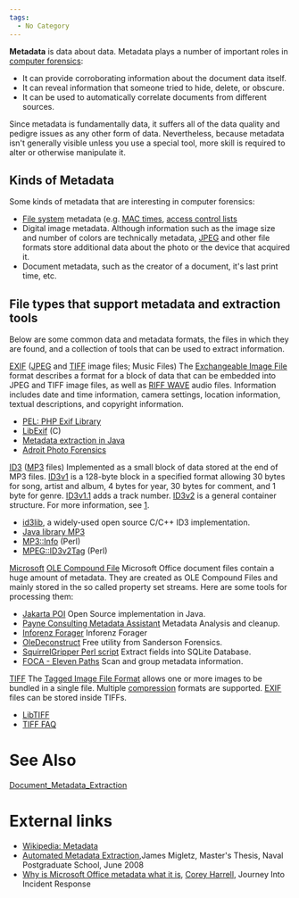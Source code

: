 ```yaml
---
tags:
  - No Category
---
```

**Metadata** is data about data. Metadata plays a number of important
roles in [computer forensics](computer_forensics.md):

- It can provide corroborating information about the document data
  itself.
- It can reveal information that someone tried to hide, delete, or
  obscure.
- It can be used to automatically correlate documents from different
  sources.

Since metadata is fundamentally data, it suffers all of the data quality
and pedigre issues as any other form of data. Nevertheless, because
metadata isn't generally visible unless you use a special tool, more
skill is required to alter or otherwise manipulate it.

## Kinds of Metadata

Some kinds of metadata that are interesting in computer forensics:

- [File system](file_system.md) metadata (e.g. [MAC
  times](mac_times.md), [access control
  lists](access_control_lists.md)
- Digital image metadata. Although information such as the image size
  and number of colors are technically metadata, [JPEG](jpeg.md)
  and other file formats store additional data about the photo or the
  device that acquired it.
- Document metadata, such as the creator of a document, it's last print
  time, etc.

## File types that support metadata and extraction tools

Below are some common data and metadata formats, the files in which they
are found, and a collection of tools that can be used to extract
information.

[EXIF](exif.md) ([JPEG](jpeg.md) and [TIFF](tiff.md) image files; Music Files)
The [Exchangeable Image File](exchangeable_image_file.md) format
describes a format for a block of data that can be embedded into JPEG
and TIFF image files, as well as [RIFF WAVE](riff_wave.md) audio
files. Information includes date and time information, camera settings,
location information, textual descriptions, and copyright information.

- [PEL: PHP Exif Library](http://pel.sourceforge.net/)
- [LibExif](http://libexif.sourceforge.net/) (C)
- [Metadata extraction in Java](http://www.drewnoakes.com/code/exif/)
- [Adroit Photo
  Forensics](http://digital-assembly.com/products/adroit-photo-forensics/)

<!-- -->

[ID3](id3.md) ([MP3](MP3 "wikilink") files)
Implemented as a small block of data stored at the end of MP3 files.
[ID3v1](id3v1.md) is a 128-byte block in a specified format
allowing 30 bytes for song, artist and album, 4 bytes for year, 30 bytes
for comment, and 1 byte for genre. [ID3v1.1](id3v1.1.md) adds a
track number. [ID3v2](id3v2.md) is a general container
structure. For more information, see [1](http://www.id3.org/).

- [id3lib](http://id3lib.sourceforge.net/), a widely-used open source
  C/C++ ID3 implementation.
- [Java library MP3](http://www.vdheide.de/projects.html)
- [MP3::Info](http://search.cpan.org/dist/MP3-Info/) (Perl)
- [MPEG::ID3v2Tag](http://search.cpan.org/dist/MPEG-ID3v2Tag/) (Perl)

<!-- -->

[Microsoft](microsoft.md) [OLE Compound File](OLE_Compound_File "wikilink")
Microsoft Office document files contain a huge amount of metadata. They
are created as OLE Compound Files and mainly stored in the so called
property set streams. Here are some tools for processing them:

- [Jakarta POI](http://jakarta.apache.org/poi/index.html) Open Source
  implementation in Java.
- [Payne Consulting Metadata
  Assistant](http://www.thepaynegroup.com/products/metadata/) Metadata
  Analysis and cleanup.
- [Inforenz Forager](http://www.inforenz.com/software/forager.html)
  Inforenz Forager
- [OleDeconstruct](http://sandersonforensics.com/forum/content.php?120-OleDeconstruct)
  Free utility from Sanderson Forensics.
- [SquirrelGripper Perl
  script](https://cheeky4n6monkey.blogspot.com/2012/05/perl-script-plays-matchmaker-with.html)
  Extract fields into SQLite Database.
- [FOCA - Eleven
  Paths](https://www.elevenpaths.com/labstools/foca/index.html) Scan and
  group metadata information.

<!-- -->

[TIFF](tiff.md)
The [Tagged Image File Format](tagged_image_file_format.md)
allows one or more images to be bundled in a single file. Multiple
[compression](compression.md) formats are supported.
[EXIF](exif.md) files can be stored inside TIFFs.

- [LibTIFF](http://www.remotesensing.org/libtiff/)
- [TIFF FAQ](http://www.awaresystems.be/imaging/tiff/faq.html)

# See Also

[Document_Metadata_Extraction](document_metadata_extraction.md)

# External links

- [Wikipedia: Metadata](http://en.wikipedia.org/wiki/Metadata)
- [Automated Metadata
  Extraction](http://theses.nps.navy.mil/08Jun_Migletz.pdf),James
  Migletz, Master's Thesis, Naval Postgraduate School, June 2008
- [Why is Microsoft Office metadata what it
  is](https://journeyintoir.blogspot.com/2011/06/why-is-it-what-it-is.html),
  [Corey Harrell](corey_harrell.md), Journey Into Incident
  Response
